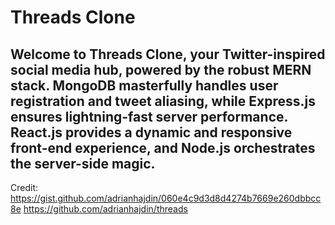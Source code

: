 # Threads Clone

## Welcome to Threads Clone, your Twitter-inspired social media hub, powered by the robust MERN stack. MongoDB masterfully handles user registration and tweet aliasing, while Express.js ensures lightning-fast server performance. React.js provides a dynamic and responsive front-end experience, and Node.js orchestrates the server-side magic.

Credit: 
https://gist.github.com/adrianhajdin/060e4c9d3d8d4274b7669e260dbbcc8e
https://github.com/adrianhajdin/threads
